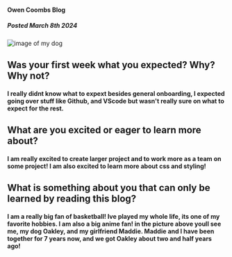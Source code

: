 ####  Owen Coombs Blog
##### _Posted March 8th 2024_
![image of my dog](https://mail.google.com/mail/u/0?ui=2&ik=50c14320e3&attid=0.1&permmsgid=msg-a:r4587995427499818070&th=18e1a52cc5d3a9a3&view=fimg&fur=ip&sz=s0-l75-ft&attbid=ANGjdJ9ib8VsXllqECc3TlboApB95X47MJyncZDVNryP6RfbCS4p-BiqkQJemjA6QtOqHqUveHBvQ6cw9UWBJJoglDX56tGVbhj0kvCB0XkOCIMpCK9ykqsquesNcb4&disp=emb&realattid=18e1a52c00c99637af91)
##  Was your first week what you expected? Why? Why not?
####  I really didnt know what to expext besides general onboarding, I expected going over stuff like Github, and VScode but wasn't really sure on what to expect for the rest.
## What are you excited or eager to learn more about?
####  I am really excited to create larger project and to work more as a team on some project! I am also excited to learn more about css and styling! 
##   What is something about you that can only be learned by reading this blog?
####  I am a really big fan of basketball! Ive played my whole life, its one of my favorite hobbies. I am also a big anime fan! in the picture above youll see me, my dog Oakley, and my girlfriend Maddie. Maddie and I have been together for 7 years now, and we got Oakley about two and half years ago!